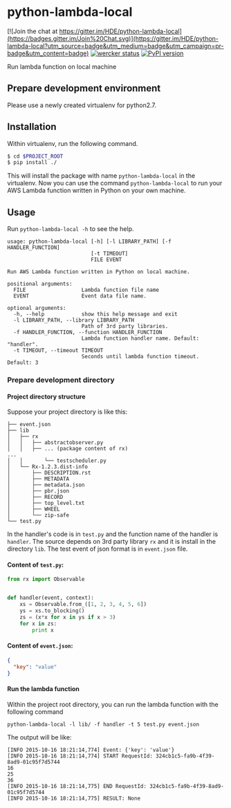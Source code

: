 # python-lambda-local

[![Join the chat at https://gitter.im/HDE/python-lambda-local](https://badges.gitter.im/Join%20Chat.svg)](https://gitter.im/HDE/python-lambda-local?utm_source=badge&utm_medium=badge&utm_campaign=pr-badge&utm_content=badge)
[![wercker status](https://app.wercker.com/status/04f5bc5b7de3d5c6f13eb5b871035226/s "wercker status")](https://app.wercker.com/project/bykey/04f5bc5b7de3d5c6f13eb5b871035226)
[![PyPI version](https://badge.fury.io/py/python-lambda-local.svg)](https://badge.fury.io/py/python-lambda-local)

Run lambda function on local machine

## Prepare development environment

Please use a newly created virtualenv for python2.7.

## Installation

Within virtualenv, run the following command.

``` bash
$ cd $PROJECT_ROOT
$ pip install ./
```

This will install the package with name `python-lambda-local` in the virtualenv.
Now you can use the command `python-lambda-local` to run your AWS Lambda function written in Python on your own machine.

## Usage

Run `python-lambda-local -h` to see the help.

```
usage: python-lambda-local [-h] [-l LIBRARY_PATH] [-f HANDLER_FUNCTION]
                           [-t TIMEOUT]
                           FILE EVENT

Run AWS Lambda function written in Python on local machine.

positional arguments:
  FILE                  Lambda function file name
  EVENT                 Event data file name.

optional arguments:
  -h, --help            show this help message and exit
  -l LIBRARY_PATH, --library LIBRARY_PATH
                        Path of 3rd party libraries.
  -f HANDLER_FUNCTION, --function HANDLER_FUNCTION
                        Lambda function handler name. Default: "handler".
  -t TIMEOUT, --timeout TIMEOUT
                        Seconds until lambda function timeout. Default: 3
```

### Prepare development directory

#### Project directory structure

Suppose your project directory is like this:

```
├── event.json
├── lib
│   ├── rx
│   │   ├── abstractobserver.py
│   │   ├── ... (package content of rx)
...
│   │       └── testscheduler.py
│   └── Rx-1.2.3.dist-info
│       ├── DESCRIPTION.rst
│       ├── METADATA
│       ├── metadata.json
│       ├── pbr.json
│       ├── RECORD
│       ├── top_level.txt
│       ├── WHEEL
│       └── zip-safe
└── test.py
```

In the handler's code is in `test.py` and the function name of the handler is `handler`.
The source depends on 3rd party library `rx` and it is install in the directory `lib`.
The test event of json format is in `event.json` file.

#### Content of `test.py`:

``` python
from rx import Observable


def handler(event, context):
    xs = Observable.from_([1, 2, 3, 4, 5, 6])
    ys = xs.to_blocking()
    zs = (x*x for x in ys if x > 3)
    for x in zs:
        print x
```

#### Content of `event.json`:

``` json
{
  "key": "value"
}
```

#### Run the lambda function

Within the project root directory, you can run the lambda function with the following command

```
python-lambda-local -l lib/ -f handler -t 5 test.py event.json
```

The output will be like:

```
[INFO 2015-10-16 18:21:14,774] Event: {'key': 'value'}
[INFO 2015-10-16 18:21:14,774] START RequestId: 324cb1c5-fa9b-4f39-8ad9-01c95f7d5744
16
25
36
[INFO 2015-10-16 18:21:14,775] END RequestId: 324cb1c5-fa9b-4f39-8ad9-01c95f7d5744
[INFO 2015-10-16 18:21:14,775] RESULT: None
```
